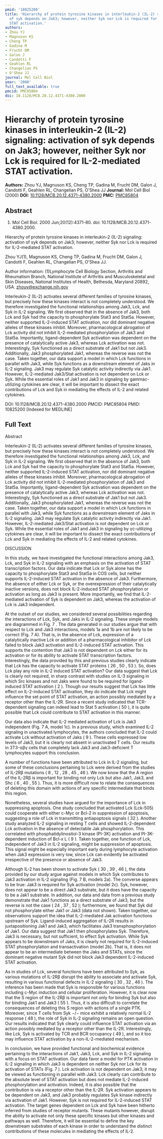 ```yaml
---
pmid: '10825200'
title: 'Hierarchy of protein tyrosine kinases in interleukin-2 (IL-2) signaling: activation
  of syk depends on Jak3; however, neither Syk nor Lck is required for IL-2-mediated
  STAT activation.'
authors:
- Zhou YJ
- Magnuson KS
- Cheng TP
- Gadina M
- Frucht DM
- Galon J
- Candotti F
- Geahlen RL
- Changelian PS
- O'Shea JJ
journal: Mol Cell Biol
year: '2000'
full_text_available: true
pmcid: PMC85804
doi: 10.1128/MCB.20.12.4371-4380.2000
---
```


# Hierarchy of protein tyrosine kinases in interleukin-2 (IL-2) signaling: activation of syk depends on Jak3; however, neither Syk nor Lck is required for IL-2-mediated STAT activation.
**Authors:** Zhou YJ, Magnuson KS, Cheng TP, Gadina M, Frucht DM, Galon J, Candotti F, Geahlen RL, Changelian PS, O'Shea JJ
**Journal:** Mol Cell Biol (2000)
**DOI:** [10.1128/MCB.20.12.4371-4380.2000](https://doi.org/10.1128/MCB.20.12.4371-4380.2000)
**PMC:** [PMC85804](https://www.ncbi.nlm.nih.gov/pmc/articles/PMC85804/)

## Abstract

1. Mol Cell Biol. 2000 Jun;20(12):4371-80. doi: 10.1128/MCB.20.12.4371-4380.2000.

Hierarchy of protein tyrosine kinases in interleukin-2 (IL-2) signaling: 
activation of syk depends on Jak3; however, neither Syk nor Lck is required for 
IL-2-mediated STAT activation.

Zhou YJ(1), Magnuson KS, Cheng TP, Gadina M, Frucht DM, Galon J, Candotti F, 
Geahlen RL, Changelian PS, O'Shea JJ.

Author information:
(1)Lymphocyte Cell Biology Section, Arthritis and Rheumatism Branch, National 
Institute of Arthritis and Musculoskeletal and Skin Diseases, National 
Institutes of Health, Bethesda, Maryland 20892, USA. zhouy@exchange.nih.gov

Interleukin-2 (IL-2) activates several different families of tyrosine kinases, 
but precisely how these kinases interact is not completely understood. We 
therefore investigated the functional relationships among Jak3, Lck, and Syk in 
IL-2 signaling. We first observed that in the absence of Jak3, both Lck and Syk 
had the capacity to phosphorylate Stat3 and Stat5a. However, neither supported 
IL-2-induced STAT activation, nor did dominant negative alleles of these kinases 
inhibit. Moreover, pharmacological abrogation of Lck activity did not inhibit 
IL-2-mediated phosphorylation of Jak3 and Stat5a. Importantly, ligand-dependent 
Syk activation was dependent on the presence of catalytically active Jak3, 
whereas Lck activation was not. Interestingly, Syk functioned as a direct 
substrate of Jak1 but not Jak3. Additionally, Jak3 phosphorylated Jak1, whereas 
the reverse was not the case. Taken together, our data support a model in which 
Lck functions in parallel with Jak3, while Syk functions as a downstream element 
of Jaks in IL-2 signaling. Jak3 may regulate Syk catalytic activity indirectly 
via Jak1. However, IL-2-mediated Jak3/Stat activation is not dependent on Lck or 
Syk. While the essential roles of Jak1 and Jak3 in signaling by gammac-utilizing 
cytokines are clear, it will be important to dissect the exact contributions of 
Lck and Syk in mediating the effects of IL-2 and related cytokines.

DOI: 10.1128/MCB.20.12.4371-4380.2000
PMCID: PMC85804
PMID: 10825200 [Indexed for MEDLINE]

## Full Text

Abstract

Interleukin-2 (IL-2) activates several different families of tyrosine kinases, but precisely how these kinases interact is not completely understood. We therefore investigated the functional relationships among Jak3, Lck, and Syk in IL-2 signaling. We first observed that in the absence of Jak3, both Lck and Syk had the capacity to phosphorylate Stat3 and Stat5a. However, neither supported IL-2-induced STAT activation, nor did dominant negative alleles of these kinases inhibit. Moreover, pharmacological abrogation of Lck activity did not inhibit IL-2-mediated phosphorylation of Jak3 and Stat5a. Importantly, ligand-dependent Syk activation was dependent on the presence of catalytically active Jak3, whereas Lck activation was not. Interestingly, Syk functioned as a direct substrate of Jak1 but not Jak3. Additionally, Jak3 phosphorylated Jak1, whereas the reverse was not the case. Taken together, our data support a model in which Lck functions in parallel with Jak3, while Syk functions as a downstream element of Jaks in IL-2 signaling. Jak3 may regulate Syk catalytic activity indirectly via Jak1. However, IL-2-mediated Jak3/Stat activation is not dependent on Lck or Syk. While the essential roles of Jak1 and Jak3 in signaling by γc-utilizing cytokines are clear, it will be important to dissect the exact contributions of Lck and Syk in mediating the effects of IL-2 and related cytokines.

DISCUSSION

In this study, we have investigated the functional interactions among Jak3, Lck, and Syk in IL-2 signaling with an emphasis on the activation of STAT transcription factors. Our data indicate that Lck or Syk alone has the capacity to phosphorylate Stat3 and Stat5a in COS cells, but neither supports IL-2-induced STAT activation in the absence of Jak3. Furthermore, the absence of either Lck or Syk, or the overexpression of their catalytically inactive versions, does not block IL-2-induced STAT phosphorylation or activation as long as Jak3 is present. More importantly, we find that IL-2-mediated activation of Syk is dependent on Jak3, whereas the activation of Lck is Jak3 independent.

At the outset of our studies, we considered several possibilities regarding the interactions of Lck, Syk, and Jaks in IL-2 signaling. These simple models are diagrammed in Fig. 7 . The data generated in our studies argue that with respect to Lck and Jak3 interactions, models 1a and 1b are not likely to be correct (Fig. 7 A). That is, in the absence of Lck, expression of a catalytically inactive Lck or addition of a pharmacological inhibitor of Lck failed to block Jak3 activation and IL-2-induced STAT activation. This supports the contention that Jak3 is not dependent on Lck either for its activation or for its ability to activate STAT transcription factors. Interestingly, the data provided by this and previous studies clearly indicate that Lck has the capacity to activate STAT proteins ( 26 , 50 , 53 ). So, does Lck play any role in IL-2 induced STAT activation? Our data suggest that Lck is clearly not required, in sharp contrast with studies on IL-3 signaling in which Src kinases and not Jaks were found to be required for ligand-induced STAT activation ( 2 ). Though our results suggest that Lck has little effect on IL-2-induced STAT activation, they do indicate that Lck might influence the set point of STAT activation, an action possibly mediated by a receptor other than the IL-2R. Since a recent study indicated that TCR-dependent signaling can indeed lead to Stat 5 activation ( 50 ), it is quite possible that Lck could contribute to STAT activation in this manner.

Our data also indicate that IL-2 mediated activation of Lck is Jak3 independent (Fig. 7 A, model 1c). In a previous study, which examined IL-2 signaling in unactivated lymphocytes, the authors concluded that IL-2 could activate Lck without activation of Jaks ( 9 ). These cells expressed low levels of Jak3, but it is clearly not absent in unactivated T cells. Our results in 3T3-αβγ cells that completely lack Jak3 and Jak3-deficient T lymphocytes support this conclusion.

A number of functions have been attributed to Lck in IL-2 signaling, but some of these conclusions pertaining to Lck were derived from the studies of IL-2Rβ mutations ( 8 , 12 , 28 , 45 , 46 ). We now know that the A region of the IL-2Rβ is important for binding not only Lck but also Jak1, Jak3, and Shc ( 6 , 40 , 55 ). Thus, it is more difficult now to relate the consequences of deleting this domain with actions of any specific intermediate that binds this region.

Nonetheless, several studies have argued for the importance of Lck in suppressing apoptosis. One study concluded that activated Lck (Lck-505) could cooperate with either c-Myc or Bcl-2 in suppression of apoptosis, suggesting a role of Lck in transmitting antiapoptosis signals ( 32 ). Another study analyzed IL-2 signaling in resting T cells and showed IL-2-dependent Lck activation in the absence of detectable Jak phosphorylation. This correlated with phosphatidylinositol-3 kinase (PI-3K) activation and PI-3K-dependent induction of Bcl-x L ( 9 ). Taken together, one function of Lck, independent of Jak3 in IL-2 signaling, might be suppression of apoptosis. This signal might be especially important early during lymphocyte activation when Jak3 expression is very low, since Lck can evidently be activated irrespective of the presence or absence of Jak3.

Although IL-2 has been shown to activate Syk ( 30 , 39 , 46 ), the data provided by our study argue against models in which Syk contributes to Jak3 activation in IL-2 signaling (Fig. 7 B, models 2a). The converse appears to be true: Jak3 is required for Syk activation (model 2c). Syk, however, does not appear to be a direct Jak3 substrate, but it does have the capacity to be a Jak1 substrate. In addition, our data and data from a previous study demonstrate that Jak1 functions as a direct substrate of Jak3, but the reverse is not the case ( 24 , 37 , 52 ); furthermore, we found that Syk did not phosphorylate either Jak1 or Jak3 (data not shown). Taken together, our observations support the idea that IL-2-mediated Jak activation functions upstream of Syk. Ligand-induced aggregation of IL-2R results in juxtapositioning Jak1 and Jak3, which facilitates Jak3 transphosphorylation of Jak1. Our data suggest that Jak1 then phosphorylates Syk. Therefore, Jak3 is necessary, but not sufficient, to effect Syk activation. While Syk appears to be downstream of Jaks, it is clearly not required for IL-2-induced STAT phosphorylation and transactivation (model 2b). That is, it does not appear to be an intermediate between the Jaks and STATs, since the dominant negative mutant Syk did not block Jak3 dependent IL-2-induced STAT activation.

As in studies of Lck, several functions have been attributed to Syk, as various mutations of IL-2Rβ disrupt the ability to associate and activate Syk, resulting in various functional defects in IL-2 signaling ( 30 , 32 , 46 ). The inference has been made that Syk is responsible for various functions including c-Myc induction and cellular proliferation. However, it is clear now that the S region of the IL-2Rβ is important not only for binding Syk but also for binding Jak1 and Jak3 ( 55 ). Thus, it is also difficult to correlate the consequences of deleting this S region with actions of a single PTK. Moreover, since T cells from Syk −/− mice exhibit a relatively normal IL-2 response ( 48 ), the role of Syk in IL-2 signaling remains an open question. Our results indicated that Syk clearly could influence STAT activation via an action possibly mediated by a receptor other than the IL-2R. Interestingly, like Lck, Syk is activated by TCR and BCR occupancy ( 49 ), and so it too may influence STAT activation by a non-IL-2-mediated mechanism.

In conclusion, we have provided functional and biochemical evidence pertaining to the interactions of Jak1, Jak3, Lck, and Syk in IL-2 signaling with a focus on STAT activation. Our data favor a model for PTK activation in IL-2 signaling in which Jak3 is dependent on neither Syk nor Lck for its activation of STATs (Fig. 7 ). Lck activation is not dependent on Jak3; it may be viewed as functioning in parallel with Jak3. Lck clearly can contribute to the absolute level of STAT activation but does not mediate IL-2-induced phosphorylation and activation. Indeed, it is also possible that the contribution is via a receptor other than the IL-2R. Syk activation appears to be dependent on Jak3, and Jak3 probably regulates Syk kinase indirectly via activation of Jak1. However, Syk is not required for IL-2-induced STAT activation. The target genes dependent on Lck and Syk have been hitherto inferred from studies of receptor mutants. These mutants however, disrupt the ability to activate not only these specific kinases but other kinases and pathways as well. Therefore, it will be essential to define the key downstream substrates of each kinase in order to understand the distinct contributions of these molecules in mediating the effects of IL-2.
